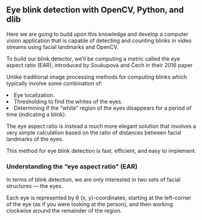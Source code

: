 ## Eye blink detection with OpenCV, Python, and dlib

Here we are going to build upon this knowledge and develop a computer vision application that is capable of detecting and counting blinks in video streams using facial landmarks and OpenCV.

To build our blink detector, we’ll be computing a metric called the eye aspect ratio (EAR), introduced by Soukupová and Čech in their 2016 paper

Unlike traditional image processing methods for computing blinks which typically involve some combination of:

<li>Eye localization.
<li>Thresholding to find the whites of the eyes.
<li>Determining if the “white” region of the eyes disappears for a period of time (indicating a blink).

The eye aspect ratio is instead a much more elegant solution that involves a very simple calculation based on the ratio of distances between facial landmarks of the eyes.

This method for eye blink detection is fast, efficient, and easy to implement.

### Understanding the “eye aspect ratio” (EAR)

In terms of blink detection, we are only interested in two sets of facial structures — the eyes.

Each eye is represented by 6 (x, y)-coordinates, starting at the left-corner of the eye (as if you were looking at the person), and then working clockwise around the remainder of the region.
